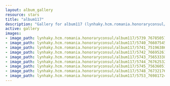 ```yaml
---
layout: album_gallery
resource: stars
title: "album117"
description: "Gallery for album117 (lynhaky.hcm.romania.honoraryconsul/album117)"
active: gallery
images:
- image_path: lynhaky.hcm.romania.honoraryconsul/album117/5739_76785057_2759827480718770_5842358203597193216_n.jpg
- image_path: lynhaky.hcm.romania.honoraryconsul/album117/5740_76607545_2759827387385446_2266329069572325376_n.jpg
- image_path: lynhaky.hcm.romania.honoraryconsul/album117/5741_75196386_2759827370718781_8973552506713931776_n.jpg
- image_path: lynhaky.hcm.romania.honoraryconsul/album117/5742_76695261_2759827317385453_6380187468829818880_n.jpg
- image_path: lynhaky.hcm.romania.honoraryconsul/album117/5743_75653338_2759827247385460_8989161195256676352_n.jpg
- image_path: lynhaky.hcm.romania.honoraryconsul/album117/5744_76762532_2759827157385469_8860895063568285696_n.jpg
- image_path: lynhaky.hcm.romania.honoraryconsul/album117/5745_75636051_2759827127385472_7047368938425942016_n.jpg
- image_path: lynhaky.hcm.romania.honoraryconsul/album117/5748_76732176_2759826677385517_5951665443402940416_n.jpg
- image_path: lynhaky.hcm.romania.honoraryconsul/album117/5753_76981724_2759826320718886_4156512707316547584_n.jpg
---
```


